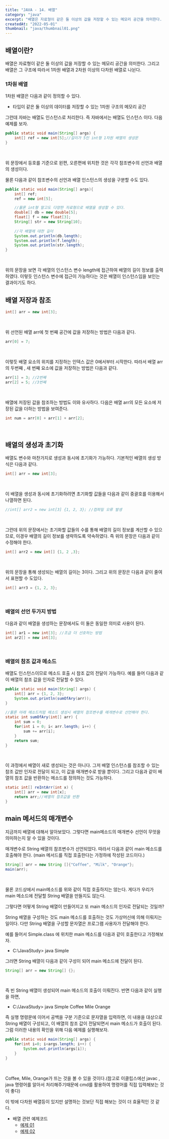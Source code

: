 ```yaml
---
title: "JAVA - 14. 배열"
category: "java"
excerpt: "배열은 자료형이 같은 둘 이상의 값을 저장할 수 있는 메모리 공간을 의미한다. 그리고 배열은 그 구조에 따라서 1차원 배열과 2차원 이상의 다차원 배열로 나뉜다."
createdAt: "2022-05-01"
thumbnail: "java/thumbnail01.png"
---
```


## 배열이란?
배열은 자료형이 같은 둘 이상의 값을 저장할 수 있는 메모리 공간을 의미한다. 그리고 배열은 그 구조에 따라서 1차원 배열과 2차원 이상의 다차원 배열로 나뉜다. <!-- more -->

### 1차원 배열
1차원 배열은 다음과 같이 정의할 수 있다.
- 타입이 같은 둘 이상의 데이터를 저장할 수 있는 1차원 구조의 메모리 공간

그런데 자바는 배열도 인스턴스로 처리한다. 즉 자바에서는 배열도 인스턴스 이다. 다음 예제를 보자.

```java
public static void main(String[] args) {
	int[] ref = new int[5];//길이가 5인 int형 1차원 배열의 생성문
}
```
<br>

위 문장에서 등호를 기준으로 왼편, 오른편에 위치한 것은 각각 참조변수의 선언과 배열의 생성이다. 

물론 다음과 같이 참조변수의 선언과 배열 인스턴스의 생성을 구분할 수도 있다.

```java
public static void main(String[] args){
    int[] ref;
    ref = new int[5];

    //물론 int형 말고도 다양한 자료형으로 배열을 생성할 수 있다.
    double[] db = new double[5];
    float[] f = new float[3];
    String[] str = new String[10];
    
    //각 배열에 대한 길이 
    System.out.println(db.length);
    System.out.println(f.length);
    System.out.println(str.length);
}
```
<br>

위의 문장을 보면 각 배열의 인스턴스 변수 length에 접근하여 배열의 길이 정보를 출력하였다. 이렇듯 인스턴스 변수에 접근이 가능하다는 것은 배열이 인스턴스임을 보인는 결과이기도 하다.

## 배열 저장과 참조

```java
int[] arr = new int[3];
```
<br>

위 선언된 배열 arr에 첫 번째 공간에 값을 저장하는 방법은 다음과 같다.
```java
arr[0] = 7;
```
<br>

이렇듯 배열 요소의 위치를 지정하는 인덱스 값은 0에서부터 시작한다. 따라서 배열 arr의 두번째 , 새 번째 요소에 값을 저장하는 방법은 다음과 같다.

```java
arr[1] = 3; //2번째
arr[2] = 5; //3번째
```
<br>

배열에 저장된 값을 참조하는 방법도 이와 유사하다. 다음은 배열 arr의 모든 요소에 저장된 값을 더하는 방법을 보여준다. 
```java
int num = arr[0] + arr[1] + arr[2];
```
<br>

## 배열의 생성과 초기화
배열도 변수와 마찬가지로 생성과 동시에 초기화가 가능하다. 기본적인 배열의 생성 방식은 다음과 같다.
```java
int[] arr = new int[3];
```
<br>

이 배열을 생성과 동시에 초기화하려면 초기화할 값들을 다음과 같이 중괄호를 이용해서 나열하면 된다. 
```java
//int[] arr2 = new int[3] {1, 2, 3}; //컴파일 오류 발생
```
<br>
	
그런데 위의 문장에서는 초기화할 값들의 수를 통해 배열의 길이 정보를 계산할 수 있으므로, 이경우 배열의 길이 정보를 생략하도록 약속하였다. 즉 위의 문장은 다음과 같이 수정해야 한다.
```java
int[] arr2 = new int[] {1, 2 ,3};
```
<br>
	
위의 문장을 통해 생성되는 배열의 길이는 3이다. 그리고 위의 문장은 다음과 같이 줄여서 표현할 수 도있다.
```java
int[] arr3 = {1, 2, 3};
```
<br>
	
### 배열의 선언 두가지 방법
다음과 같이 배열을 생성하는 문장에서도 이 둘은 동일한 의미로 사용이 된다.
```java
int[] ar1 = new int[3]; //조금 더 선호하는 방법
int ar2[] = new int[3];
```
<br>
	
	
	
### 배열의 참조 값과 메소드
배열도 인스턴스이므로 메소드 호출 시 참조 값의 전달이 가능하다. 예를 들어 다음과 같이 배열의 참조 값을 인자로 전달할 수 있다.
```java
public static void main(String[] args) {
    int[] arr = {1, 2, 3};
    System.out.println(sumOfAry(arr));
}
	
//물론 아래 메소드처럼 메소드 생성시 배열의 참조변수를 매개변수로 선언해야 한다.
static int sumOfAry(int[] arr) {
    int sum = 0;
    for(int i = 0; i< arr.length; i++) {
        sum += arr[i];
    }
    return sum;
}
```
<br>

이 과정에서 배열이 새로 생성되는 것은 아니다. 그저 배열 인스턴스를 참조할 수 있는 참조 값만 인자로 전달이 되고, 이 값을 매개변수로 받을 뿐이다. 그리고 다음과 같이 배열의 참조 값을 반환하는 메소드를 정의하는 것도 가능하다.
```java
static int[] reIntArr(int x) {
    int[] arr = new int[x];
    return arr;//배열의 참조값을 반환
}
```

## main 메서드의 매개변수
지금까지 배열에 대해서 알아보았다. 그렇다면 main메소드의 매개변수 선언이 무엇을 의미하는지 알 수 있을 것이다.

매개변수로 String 배열의 참조변수가 선언되었다. 따라서 다음과 같이 main 메소드를 호출해야 한다. (main 메서드를 직접 호출한다는 가정하에 작성된 코드이다.)
```java
String[] arr = new String []{"Coffee", "Milk", "Orange"};
main(arr);
```
<br>

물론 코드상에서 main메소드를 위와 같이 직접 호출하지는 않는다. 게다가 우리가 main 메소드에 전달할 String 배열을 만들지도 않는다. 

그렇다면 어떻게 String 배열이 만들어지고 또 main 메소드의 인자로 전달되는 것일까?

String 배열을 구성하는 것도 main 메소드를 호출하는 것도 가상머신에 의해 이뤄지는 일이다. 다만 String 배열을 구성할 문자열은 프로그램 사용자가 전달해야 한다. 

예를 들어서 Simple.class 에 위치한 main 메소드를 다음과 같이 호출한다고 가정해보자. 
- C:\JavaStudy> java Simple

그러면 String 배열이 다음과 같이 구성이 되어 main 메소드에 전달이 된다. 
```java
String[] arr = new String[] {};
```
<br>

즉 빈 String 배열이 생성되어 main 메소드의 호출이 이뤄진다. 반면 다음과 같이 실행을 하면, 
- C:/JavaStudy> java Simple Coffee Mile Orange

즉 실행 명령문에 이어서 공백을 구분 기준으로 문자열을 입력하면, 이 내용을 대상으로 String 배열이 구성되고, 이 배열의 참조 값이 전달되면서 main 메소드가 호출이 된다. 그럼 이러한 내용의 확인을 위해 다음 예제를 실행해보자.
```java
public static void main(String[] args) {
    for(int i=0; i<args.length; i++) {
        System.out.println(args[i]);
    }
}
```
<br>

Coffee, Mile, Orange가 뜨는 것을 볼 수 있을 것이다.(참고로 이클립스에선 javac , java 명령어를 알아서 처리해주기때문에 cmd를 활용하여 명령어를 직접 입력해보는 것이 좋다)

이 밖에 다차원 배열등이 있지만 설명하는 것보단 직접 해보는 것이 더 효율적인 것 같다.

- 배열 관련 예제코드
    - [예제 01](https://github.com/gojaebeom/java_tutorial/blob/master/src/ch10_%EB%B0%B0%EC%97%B4/%EB%B0%B0%EC%97%B4_%EC%98%88%EC%A0%9C01.java)
    - [예제 02](https://github.com/gojaebeom/java_tutorial/blob/master/src/ch10_%EB%B0%B0%EC%97%B4/%EB%B0%B0%EC%97%B4_%EC%98%88%EC%A0%9C02.java)
